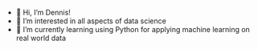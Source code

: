- 👋 Hi, I’m Dennis!
- 👀 I’m interested in all aspects of data science
- 🌱 I’m currently learning using Python for applying machine learning on real world data


<!---
- 💞️ I’m looking to collaborate on ...
- 📫 How to reach me ...

19DeM90/19DeM90 is a ✨ special ✨ repository because its `README.md` (this file) appears on your GitHub profile.
You can click the Preview link to take a look at your changes.
--->
